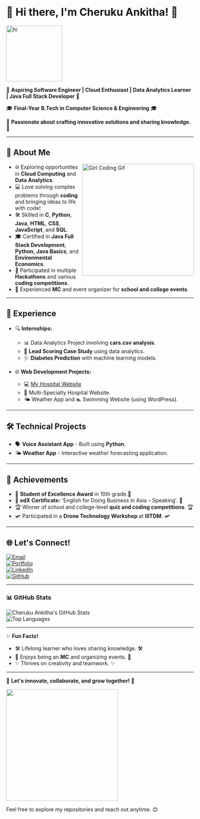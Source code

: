 # 👋 Hi there, I'm **Cheruku Ankitha**! 👋
<img src="https://media.giphy.com/media/hvRJCLFzcasrR4ia7z/giphy.gif" alt="hi" width="150">


🚀 **Aspiring Software Engineer | Cloud Enthusiast | Data Analytics Learner | Java Full Stack Developer** 🚀

🎓 **Final-Year B.Tech in Computer Science & Engineering** 🎓 

🌟 **Passionate about crafting innovative solutions and sharing knowledge.** 🌟 

---

## 🌟 About Me  
<img align="right" src="https://media.giphy.com/media/L1R1tvI9svkIWwpVYr/giphy.gif" alt="Girl Coding Gif" width="300">  

- 🌐 Exploring opportunities in **Cloud Computing** and **Data Analytics**.  
- 💻 Love solving complex problems through **coding** and bringing ideas to life with code!  
- 🛠️ Skilled in **C**, **Python**, **Java**, **HTML**, **CSS**, **JavaScript**, and **SQL**.  
- 🎓 Certified in **Java Full Stack Development**, **Python**, **Java Basics**, and **Environmental Economics**.  
- 🌟 Participated in multiple **Hackathons** and various **coding competitions**.  
- 🎤 Experienced **MC** and event organizer for **school and college events**.  

---

## 💼 Experience  
- 🔍 **Internships:**  
  - 📊 Data Analytics Project involving **cars.csv analysis**.  
  - 🔢 **Lead Scoring Case Study** using data analytics.  
  - 🩺 **Diabetes Prediction** with machine learning models.  

- 🌐 **Web Development Projects:**  
  - 💻 [My Hospital Website](https://github.com/CAnkitha/My_Hospital_Website)  
  - 🌟 Multi-Specialty Hospital Website.  
  - 🌤️ Weather App and 🏊 Swimming Website (using WordPress).  

---

## 🛠️ Technical Projects  
- 🗣️ **Voice Assistant App** - Built using **Python**.  
- 🌤️ **Weather App** - Interactive weather forecasting application.  

---

## 🏅 Achievements  
- 🥇 **Student of Excellence Award** in 10th grade.🥇  
- 📜 **edX Certificate:** 'English for Doing Business in Asia – Speaking'. 📜
- 🏆 Winner of school and college-level **quiz and coding competitions**. 🏆 
- 🛩️ Participated in a **Drone Technology Workshop** at **IIITDM**. 🛩️ 

---

## 🌐 Let's Connect!  
[![Email](https://img.shields.io/badge/Email-D14836?style=for-the-badge&logo=gmail&logoColor=white)](mailto:ankithacheruku@gmail.com)  
[![Portfolio](https://img.shields.io/badge/Portfolio-000000?style=for-the-badge&logo=netlify&logoColor=white)](https://ankithacheruku.netlify.app/)  
[![LinkedIn](https://img.shields.io/badge/LinkedIn-0077B5?style=for-the-badge&logo=linkedin&logoColor=white)](https://www.linkedin.com/in/ankitha-cheruku11/)  
[![GitHub](https://img.shields.io/badge/GitHub-181717?style=for-the-badge&logo=github&logoColor=white)](https://github.com/CAnkitha)  

---

### 📊 GitHub Stats  
![Cheruku Ankitha's GitHub Stats](https://github-readme-stats.vercel.app/api?username=CAnkitha&show_icons=true&theme=radical)  
![Top Languages](https://github-readme-stats.vercel.app/api/top-langs/?username=CAnkitha&layout=compact&theme=radical)  

---

✨ **Fun Facts!**  
- 🛠️ Lifelong learner who loves sharing knowledge. 🛠️ 
- 🎤 Enjoys being an **MC** and organizing events. 🎤 
- ✨ Thrives on creativity and teamwork. ✨ 

---

🎉 **Let's innovate, collaborate, and grow together!** 🎉 

<img src="https://media4.giphy.com/media/v1.Y2lkPTc5MGI3NjExb3lvdzZlaWpsbTJ4ajc5eGhvcnNtbzM4andwY2kzbGVsY3AxNHR4ZyZlcD12MV9pbnRlcm5hbF9naWZfYnlfaWQmY3Q9Zw/FPDZV2JGkNGeUZdi7G/giphy.gif" width="300">  

Feel free to explore my repositories and reach out anytime. 😊  
